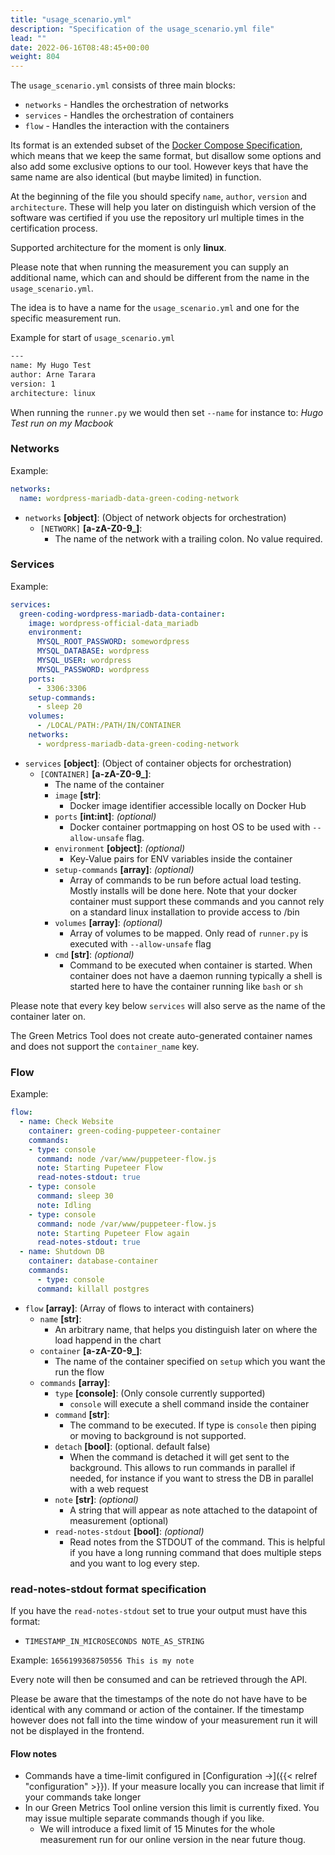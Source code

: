 ```yaml
---
title: "usage_scenario.yml"
description: "Specification of the usage_scenario.yml file"
lead: ""
date: 2022-06-16T08:48:45+00:00
weight: 804
---
```


The `usage_scenario.yml` consists of three main blocks:
- `networks` - Handles the orchestration of networks
- `services` - Handles the orchestration of containers
- `flow` - Handles the interaction with the containers

Its format is an extended subset of the [Docker Compose Specification](https://docs.docker.com/compose/compose-file/),
 which means that we keep the same format, but disallow some options and 
 also add some exclusive options to our tool.
 However keys that have the same name are also identical (but maybe limited) in function.

At the beginning of the file you should specify `name`, `author`, `version` and
`architecture`.
These will help you later on distinguish which version of the software was certified
if you use the repository url multiple times in the certification process.

Supported architecture for the moment is only **linux**.

Please note that when running the measurement you can supply an additional name,
which can and should be different from the name in the `usage_scenario.yml`.

The idea is to have a name for the `usage_scenario.yml` and one for the specific 
measurement run.

Example for start of `usage_scenario.yml`
```bash
---
name: My Hugo Test
author: Arne Tarara
version: 1
architecture: linux
```

When running the `runner.py` we would then set `--name` for instance to: *Hugo Test run on my Macbook*

### Networks
Example:
```yaml
networks:
  name: wordpress-mariadb-data-green-coding-network
```

- `networks` **[object]**: (Object of network objects for orchestration)
    + `[NETWORK]` **[a-zA-Z0-9_]**:
        * The name of the network with a trailing colon. No value required.

### Services

Example:
```yaml
services:
  green-coding-wordpress-mariadb-data-container:
    image: wordpress-official-data_mariadb
    environment:
      MYSQL_ROOT_PASSWORD: somewordpress
      MYSQL_DATABASE: wordpress
      MYSQL_USER: wordpress
      MYSQL_PASSWORD: wordpress
    ports:
      - 3306:3306
    setup-commands:
      - sleep 20
    volumes:
      - /LOCAL/PATH:/PATH/IN/CONTAINER
    networks: 
      - wordpress-mariadb-data-green-coding-network
```


- `services` **[object]**: (Object of container objects for orchestration)
    + `[CONTAINER]` **[a-zA-Z0-9_]**:
        * The name of the container
        * `image` **[str]**:
            - Docker image identifier accessible locally on Docker Hub
        * `ports` **[int:int]**: *(optional)*
            - Docker container portmapping on host OS to be used with `--allow-unsafe` flag. 
        * `environment` **[object]**: *(optional)*
            - Key-Value pairs for ENV variables inside the container
        * `setup-commands` **[array]**: *(optional)*
            - Array of commands to be run before actual load testing. Mostly installs will be done here. Note that your docker container must support these commands and you cannot rely on a standard linux installation to provide access to /bin
        * `volumes` **[array]**:  *(optional)*
            - Array of volumes to be mapped. Only read of `runner.py` is executed with `--allow-unsafe` flag
        * `cmd` **[str]**: *(optional)*
            - Command to be executed when container is started. When container does not have a daemon running typically a shell is started here to have the container running like `bash` or `sh`    

Please note that every key below `services` will also serve as the name of the 
container later on.

The Green Metrics Tool does not create auto-generated container names and does
not support the `container_name` key.

### Flow

Example:
```yaml
flow:
  - name: Check Website
    container: green-coding-puppeteer-container
    commands:
    - type: console
      command: node /var/www/puppeteer-flow.js
      note: Starting Pupeteer Flow
      read-notes-stdout: true
    - type: console
      command: sleep 30
      note: Idling
    - type: console
      command: node /var/www/puppeteer-flow.js
      note: Starting Pupeteer Flow again
      read-notes-stdout: true
  - name: Shutdown DB
    container: database-container
    commands:
      - type: console
      command: killall postgres
```

- `flow` **[array]**: (Array of flows to interact with containers)
    + `name` **[str]**:
        * An arbitrary name, that helps you distinguish later on where the load happend in the chart
    + `container` **[a-zA-Z0-9_]**: 
        * The name of the container specified on `setup` which you want the run the flow
    + `commands` **[array]**:
        * `type` **[console]**: (Only console currently supported)
            - `console` will execute a shell command inside the container
        * `command` **[str]**: 
            - The command to be executed. If type is `console` then piping or moving to background is not supported.
        * `detach` **[bool]**: (optional. default false)
            - When the command is detached it will get sent to the background. This allows to run commands in parallel if needed, for instance if you want to stress the DB in parallel with a web request
        * `note` **[str]**: *(optional)*
            - A string that will appear as note attached to the datapoint of measurement (optional)
        * `read-notes-stdout` **[bool]**: *(optional)*
            - Read notes from the STDOUT of the command. This is helpful if you have a long running command that does multiple steps and you want to log every step.

### read-notes-stdout format specification

If you have the `read-notes-stdout` set to true your output must have this format:

- `TIMESTAMP_IN_MICROSECONDS NOTE_AS_STRING`

Example: 
`1656199368750556 This is my note`

Every note will then be consumed and can be retrieved through the API.

Please be aware that the timestamps of the note do not have have to be identical 
with any command or action of the container. If the timestamp however does not fall
into the time window of your measurement run it will not be displayed in the frontend.

#### Flow notes
- Commands have a time-limit configured in [Configuration →]({{< relref "configuration" >}}). If your measure locally you can increase that limit if your commands take longer
- In our Green Metrics Tool online version this limit is currently fixed. You may issue multiple separate commands though if you like.
    + We will introduce a fixed limit of 15 Minutes for the whole measurement run for our online version in the near future thoug.

